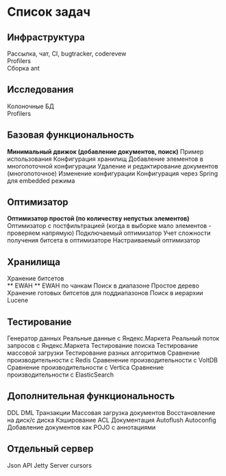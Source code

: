 Список задач
====

Инфраструктура
----
Рассылка, чат, CI, bugtracker, coderevew  
Profilers  
Сборка ant  

Исследования
----
Колоночные БД  
Profilers  

Базовая функциональность
----
__Минимальный движок (добавление документов, поиск)__
Пример использования
Конфигурация хранилищ
Добавление элементов в многопоточной конфигурации
Удаление и редактирование документов (многопоточное)
Изменение конфигурации
Конфигурация через Spring для embedded режима

Оптимизатор
----
__Оптимизатор простой (по количеству непустых элементов)__
Оптимизатор с постфильтрацией (когда в выборке мало элементов - проверяем напрямую)
Подключаемый оптимизатор
Учет сложности получения битсета в оптимизаторе
Настраиваемый оптимизатор

Хранилища
----
Хранение битсетов  
** EWAH
** EWAH по чанкам
Поиск в диапазоне
    Простое дерево
    Хранение готовых битсетов для поддиапазонов
Поиск в иерархии
Lucene


Тестирование
----
Генератор данных
Реальные данные с Яндекс.Маркета
Реальный поток запросов с Яндекс.Маркета
Тестирование поиска
Тестирование массовой загрузки
Тестирование разных алгоритмов
Сравнение производительности с Redis
Сравенение производительности с VoltDB
Сравнение производительности с Vertica
Сравнение производительности с ElasticSearch

Дополнительная функциональность
----
DDL
DML
Транзакции
Массовая загрузка документов
Восстановление на диск/с диска
Кэширование
ACL
Документация
Autoflush
Autoconfig
Добавление документов как POJO с аннотациями

Отдельный сервер
---
Json API
Jetty
Server cursors
